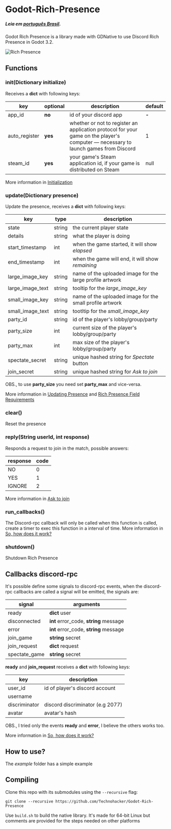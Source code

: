 
# Godot-Rich-Presence

##### Leia em [português Brasil](README_PTBR.md).

Godot Rich Presence is a library made with GDNative to use Discord Rich Presence in Godot 3.2.

![Rich Presence](https://i.imgur.com/5IxTNBL.png)

## Functions

### init(Dictionary initialize)
Receives a **dict** with following keys:

| key         | optional | description | default |
| ------------- | -------- | ---------------------------- | --- |
| app_id        | **no**      | id of your discord app | **-** |
| auto_register | **yes**      | whether or not to register an application protocol for your game on the player's computer — necessary to launch games from Discord | 1 |
| steam_id      | **yes**      | your game's Steam application id, if your game is distributed on Steam | null  |

More information in [Initialization](https://discordapp.com/developers/docs/rich-presence/how-to#initialization)

### update(Dictionary presence)
Update the presence, receives a **dict** with following keys:

| key | type | description |
| ----- | ---- | --------- |
| state | string | the current player state |
| details | string | what the player is doing |
| start_timestamp | int | when the game started, it will show _elapsed_ |
| end_timestamp | int | when the game will end, it will show _remaining_ |
| large_image_key | string | name of the uploaded image for the large profile artwork |
| large_image_text | string | tooltip for the _large_image_key_ |
| small_image_key | string | name of the uploaded image for the small profile artwork |
| small_image_text | string | tootltip for the _small_image_key_ |
| party_id | string | id of the player's lobby/group/party |
| party_size | int | current size of the player's lobby/group/party |
| party_max | int | max size of the player's lobby/group/party |
| spectate_secret | string | unique hashed string for _Spectate_ button |
| join_secret | string | unique hashed string for _Ask to join_ |

OBS., to use **party_size** you need set **party_max** and vice-versa.

More information in [Updating Presence](https://discordapp.com/developers/docs/rich-presence/how-to#updating-presence) and [Rich Presence Field Requirements](https://discordapp.com/developers/docs/rich-presence/how-to#rich-presence-field-requirements)

### clear()
Reset the presence

### reply(String userId, int response)
Responds a request to join in the match, possible answers:

| response | code   |
| -------- | ------ |
| NO       | 0      |
| YES      | 1      |
| IGNORE   | 2      |

More information in [Ask to join](https://discordapp.com/developers/docs/rich-presence/how-to#ask-to-join)

### run_callbacks()
The Discord-rpc callback will only be called when this function is called, create a timer to exec this function in a interval of time.
More information in [So, how does it work?](https://discordapp.com/developers/docs/rich-presence/how-to#so-how-does-it-work)

### shutdown()
Shutdown Rich Presence

## Callbacks discord-rpc
It's possible define some signals to discord-rpc events, when the discord-rpc callbacks are called a signal will be emitted, the signals are:

| signal        | arguments                              |
| ------------- | -------------------------------------- |
| ready         | **dict** user                          |
| disconnected  | **int** error_code, **string** message |
| error         | **int** error_code, **string** message |
| join_game     | **string** secret                      |
| join_request  | **dict** request                       |
| spectate_game | **string** secret                      |

**ready** and **join_request** receives a **dict** with following keys:

| key           | description                       |
| ------------- | --------------------------------- |
| user_id       | id of player's discord account    |
| username      |                                   |
| discriminator | discord discriminator (e.g 2077)  |
| avatar        | avatar's hash                     |

OBS., I tried only the events **ready** and **error**, I believe the others works too.

More information in [So, how does it work?](https://discordapp.com/developers/docs/rich-presence/how-to#so-how-does-it-work)

## How to use?

The _example_ folder has a simple example

## Compiling

Clone this repo with its submodules using the `--recursive` flag:

```
git clone --recursive https://github.com/Technohacker/Godot-Rich-Presence
```

Use `build.sh` to build the native library. It's made for 64-bit Linux but comments are provided for the steps needed on other platforms
